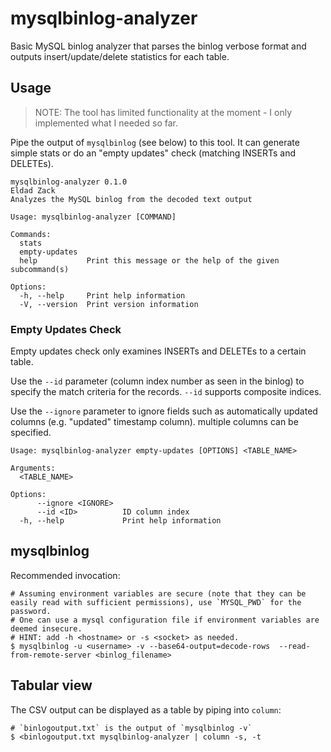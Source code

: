 # mysqlbinlog-analyzer

Basic MySQL binlog analyzer that parses the binlog verbose format and outputs insert/update/delete statistics for each table.

## Usage

> NOTE: The tool has limited functionality at the moment - I only implemented what I needed so far.

Pipe the output of `mysqlbinlog` (see below) to this tool.
It can generate simple stats or do an "empty updates" check (matching INSERTs and DELETEs).

```
mysqlbinlog-analyzer 0.1.0
Eldad Zack
Analyzes the MySQL binlog from the decoded text output

Usage: mysqlbinlog-analyzer [COMMAND]

Commands:
  stats
  empty-updates
  help           Print this message or the help of the given subcommand(s)

Options:
  -h, --help     Print help information
  -V, --version  Print version information
```

### Empty Updates Check

Empty updates check only examines INSERTs and DELETEs to a certain table.

Use the `--id` parameter (column index number as seen in the binlog) to specify the match criteria for the records. `--id` supports composite indices.

Use the `--ignore` parameter to ignore fields such as automatically updated columns (e.g. "updated" timestamp column). multiple columns can be specified.

```
Usage: mysqlbinlog-analyzer empty-updates [OPTIONS] <TABLE_NAME>

Arguments:
  <TABLE_NAME>

Options:
      --ignore <IGNORE>
      --id <ID>          ID column index
  -h, --help             Print help information
```

## mysqlbinlog

Recommended invocation:

```
# Assuming environment variables are secure (note that they can be easily read with sufficient permissions), use `MYSQL_PWD` for the password.
# One can use a mysql configuration file if environment variables are deemed insecure.
# HINT: add -h <hostname> or -s <socket> as needed.
$ mysqlbinlog -u <username> -v --base64-output=decode-rows  --read-from-remote-server <binlog_filename>
```

## Tabular view

The CSV output can be displayed as a table by piping into `column`:

```shell
# `binlogoutput.txt` is the output of `mysqlbinlog -v`
$ <binlogoutput.txt mysqlbinlog-analyzer | column -s, -t
```
